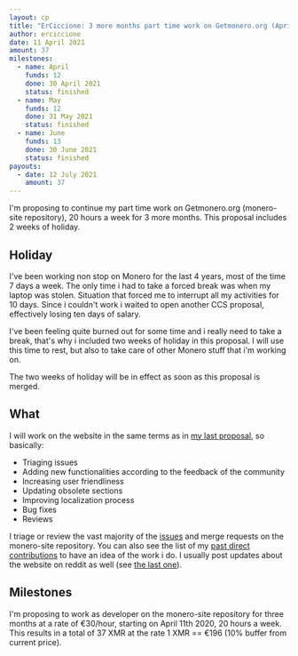 ```yaml
---
layout: cp
title: "ErCiccione: 3 more months part time work on Getmonero.org (April-June) + Holiday"
author: erciccione
date: 11 April 2021
amount: 37
milestones:
  - name: April
    funds: 12
    done: 30 April 2021
    status: finished
  - name: May
    funds: 12
    done: 31 May 2021
    status: finished
  - name: June
    funds: 13
    done: 30 June 2021
    status: finished
payouts:
  - date: 12 July 2021
    amount: 37
---
```


I'm proposing to continue my part time work on Getmonero.org (monero-site repository), 20 hours a week for 3 more months. This proposal includes 2 weeks of holiday.

## Holiday
I've been working non stop on Monero for the last 4 years, most of the time 7 days a week. The only time i had to take a forced break was when my laptop was stolen. Situation that forced me to interrupt all my activities for 10 days. Since i couldn't work i waited to open another CCS proposal, effectively losing ten days of salary.

I've been feeling quite burned out for some time and i really need to take a break, that's why i included two weeks of holiday in this proposal. I will use this time to rest, but also to take care of other Monero stuff that i'm working on.

The two weeks of holiday will be in effect as soon as this proposal is merged.

## What
I will work on the website in the same terms as in [my last proposal](https://ccs.getmonero.org/proposals/erciccione-website4.html), so basically:

- Triaging issues
- Adding new functionalities according to the feedback of the community
- Increasing user friendliness
- Updating obsolete sections
- Improving localization process
- Bug fixes
- Reviews

I triage or review the vast majority of the [issues](https://github.com/monero-project/monero-site/issues) and merge requests on the monero-site repository. You can also see the list of my [past direct contributions](https://github.com/monero-project/monero-site/pulls?q=is%3Apr+author%3Aerciccione) to have an idea of the work i do. I usually post updates about the website on reddit as well (see [the last one](https://www.reddit.com/r/Monero/comments/kl1zen/getmoneroorg_updated_new_faqs_new_workgroup_page/)).

## Milestones
I'm proposing to work as developer on the monero-site repository for three months at a rate of €30/hour, starting on April 11th 2020, 20 hours a week. This results in a total of 37 XMR at the rate 1 XMR == €196 (10% buffer from current price).
